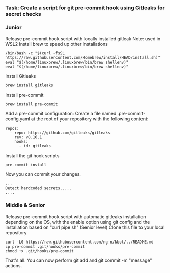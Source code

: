 ### Task: Create a script for git pre-commit hook using Gitleaks for secret checks
### Junior 
Release pre-commit hook script with locally installed gitleak
Note: used in WSL2 
Install brew to speed up other installations
```
/bin/bash -c "$(curl -fsSL https://raw.githubusercontent.com/Homebrew/install/HEAD/install.sh)"
eval "$(/home/linuxbrew/.linuxbrew/bin/brew shellenv)"
eval "$(/home/linuxbrew/.linuxbrew/bin/brew shellenv)"
```
Install Gitleaks
```
brew install gitleaks
```
Install pre-commit
```
brew install pre-commit
```
Add a pre-commit configuration:
Create a file named .pre-commit-config.yaml at the root of your repository with the following content:
```
repos:
  - repo: https://github.com/gitleaks/gitleaks
    rev: v8.16.1
    hooks:
      - id: gitleaks
```
Install the git hook scripts
```
pre-commit install
```
Now you can commit your changes.
``` git commit -m "test"
...
Detect hardcoded secrets.....
....
```
### Middle & Senior
Release pre-commit hook script with automatic gitleaks installation depending on the OS, with the enable option using git config and the installation based on "curl pipe sh" (Senior level)
Clone this file to your local repository
```
curl -L0 https://raw.githubusercontent.com/ng-n/kbot/../README.md
cp pre-commit .git/hooks/pre-commit
chmod +x .git/hooks/pre-commit
```
That's all. You can now perform git add <filename> and git commit -m "message" actions.